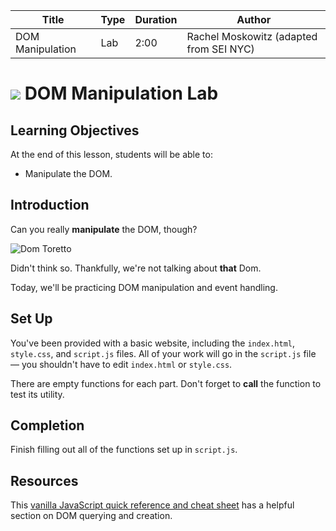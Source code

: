 | Title | Type | Duration | Author |
| -- | -- | -- | -- |
| DOM Manipulation | Lab | 2:00 | Rachel Moskowitz (adapted from SEI NYC) |


# ![](https://ga-dash.s3.amazonaws.com/production/assets/logo-9f88ae6c9c3871690e33280fcf557f33.png) DOM Manipulation Lab

## Learning Objectives

At the end of this lesson, students will be able to:
- Manipulate the DOM.

## Introduction

Can you really **manipulate** the DOM, though?

![Dom Toretto](https://media.giphy.com/media/XDb8RW95ZVLLW/giphy.gif)

Didn't think so. Thankfully, we're not talking about **that** Dom.

Today, we'll be practicing DOM manipulation and event handling.

## Set Up

You've been provided with a basic website, including the `index.html`, `style.css`, and `script.js` files. All of your work will go in the `script.js` file — you shouldn't have to edit `index.html` or `style.css`.

There are empty functions for each part. Don't forget to **call** the function to test its utility.

## Completion

Finish filling out all of the functions set up in `script.js`.

## Resources

This [vanilla JavaScript quick reference and cheat sheet](https://gist.github.com/thegitfather/9c9f1a927cd57df14a59c268f118ce86) has a helpful section on DOM querying and creation.

